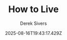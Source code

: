 ---
title: "How to Live"
date: "2025-08-16T19:43:17.429Z"
author: "Derek Sivers"
read_year: "NO"
recommendation: '4'
url: /bookshelf/how-to-live
---